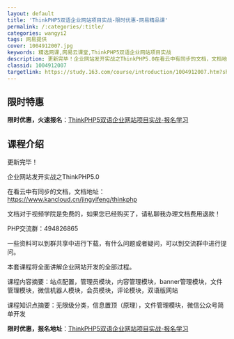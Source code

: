 ```yaml
---
layout: default
title: 'ThinkPHP5双语企业网站项目实战-限时优惠-网易精品课'
permalink: /:categories/:title/
categories: wangyi2
tags: 网易提供
cover: 1004912007.jpg
keywords: 精选网课,网易云课堂,ThinkPHP5双语企业网站项目实战
description: 更新完毕！企业网站发开实战之ThinkPHP5.0在看云中有同步的文档，文档地址：https://www.kanclou
classid: 1004912007
targetlink: https://study.163.com/course/introduction/1004912007.htm?share=1&shareId=1025206652&utm_campaign=share&utm_medium=iphoneShare&utm_source=&utm_u=1025206652
---
```


## 限时特惠

**限时优惠，火速报名**：[ThinkPHP5双语企业网站项目实战-报名学习](https://study.163.com/course/introduction/1004912007.htm?share=1&shareId=1025206652&utm_campaign=share&utm_medium=iphoneShare&utm_source=&utm_u=1025206652)

## 课程介绍

更新完毕！

企业网站发开实战之ThinkPHP5.0

在看云中有同步的文档，文档地址：https://www.kancloud.cn/jingyifeng/thinkphp

文档对于视频学院是免费的，如果您已经购买了，请私聊我办理文档费用退款！



PHP交流群：494826865



一些资料可以到群共享中进行下载，有什么问题或者疑问，可以到交流群中进行提问。



本套课程将全面讲解企业网站开发的全部过程。



课程内容摘要：站点配置，管理员模块，内容管理模块，banner管理模块，文件管理模块，微信机器人模块，会员模块，评论模块，双语版网站



课程知识点摘要：无限级分类，信息置顶（原理），文件管理模块，微信公众号简单开发

**限时优惠，报名地址**：[ThinkPHP5双语企业网站项目实战-报名学习](https://study.163.com/course/introduction/1004912007.htm?share=1&shareId=1025206652&utm_campaign=share&utm_medium=iphoneShare&utm_source=&utm_u=1025206652)

